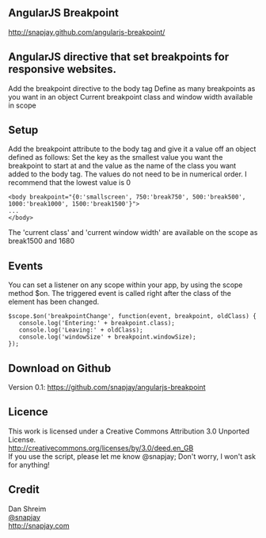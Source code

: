 AngularJS Breakpoint
--------------------

http://snapjay.github.com/angularjs-breakpoint/


AngularJS directive that set breakpoints for responsive websites.
-----------------------------------------------------------------
Add the breakpoint directive to the body tag
Define as many breakpoints as you want in an object
Current breakpoint class and window width available in scope


Setup
-----
Add the breakpoint attribute to the body tag and give it a value off an object defined as follows:
Set the key as the smallest value you want the breakpoint to start at and the value as the name of the class you want added to the body tag.
The values do not need to be in numerical order.
I recommend that the lowest value is 0
```
<body breakpoint="{0:'smallscreen', 750:'break750', 500:'break500', 1000:'break1000', 1500:'break1500'}">
... 
</body>
```
The 'current class' and 'current window width' are available on the scope as break1500 and 1680



Events
-------
You can set a listener on any scope within your app, by using the scope method $on. The triggered event is called
right after the class of the element has been changed.
```
$scope.$on('breakpointChange', function(event, breakpoint, oldClass) {
   console.log('Entering:' + breakpoint.class);
   console.log('Leaving:' + oldClass);
   console.log('windowSize' + breakpoint.windowSize);
});
```



Download on Github
------------------
Version 0.1: https://github.com/snapjay/angularjs-breakpoint



Licence
-------
This work is licensed under a Creative Commons Attribution 3.0 Unported License. <br />
http://creativecommons.org/licenses/by/3.0/deed.en_GB <br />
If you use the script, please let me know @snapjay;  Don't worry, I won't ask for anything!



Credit
------
Dan Shreim <br />
<a href="http://www.twitter.com/snapjay/">@snapjay</a> <br />
http://snapjay.com
